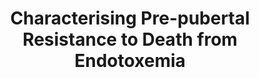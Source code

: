 ---
title: "Characterising Pre-pubertal Resistance to Death from Endotoxemia"
image: "images/writing/post-5.jpg"
link: "https://www.nature.com/articles/s41598-017-16743-1"
categories: ['Academic', 'Infectious Disease']
draft: false
---